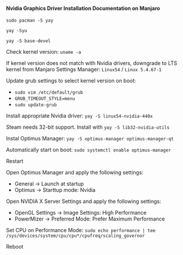 #### Nvidia Graphics Driver Installation Documentation on Manjaro

`sudo pacman -S yay`

`yay -Syu`

`yay -S base-devel`

Check kernel version: `uname -a`

If kernel version does not match with Nvidia drivers, downgrade to LTS kernel from Manjaro Settings Manager: `Linux54` / `Linux 5.4.67-1`

Update grub settings to select kernel version on boot:
   - `sudo vim /etc/default/grub`
   - `GRUB_TIMEOUT_STYLE=menu`
   - `sudo update-grub`

Install appropriate Nvidia driver: `yay -S linux54-nvidia-440x`

Steam needs 32-bit support. Install with `yay -S lib32-nvidia-utils`

Instal Optimus Manager: `yay -S optimus-manager optimus-manager-qt`

Automatically start on boot: `sudo systemctl enable optimus-manager`

Restart

Open Optimus Manager and apply the following settings:
- General -> Launch at startup
- Optimus -> Starttup mode: Nvidia

Open NVIDIA X Server Settings and apply the following settings:
- OpenGL Settings -> Image Settings: High Performance
- PowerMizer -> Preferred Mode: Prefer Maximum Performance

Set CPU on Performance Mode:  `sudo echo performance | tee /sys/devices/system/cpu/cpu*/cpufreq/scaling_governor`

Reboot




